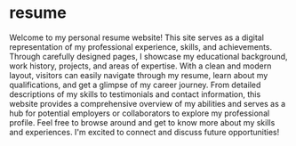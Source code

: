 # resume
Welcome to my personal resume website! This site serves as a digital representation of my professional experience, skills, and achievements. Through carefully designed pages, I showcase my educational background, work history, projects, and areas of expertise. With a clean and modern layout, visitors can easily navigate through my resume, learn about my qualifications, and get a glimpse of my career journey. From detailed descriptions of my skills to testimonials and contact information, this website provides a comprehensive overview of my abilities and serves as a hub for potential employers or collaborators to explore my professional profile. Feel free to browse around and get to know more about my skills and experiences. I'm excited to connect and discuss future opportunities!
